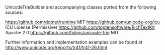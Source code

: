 UnicodeTrieBuilder and accompanying classes ported from the following sources:

https://github.com/dotnet/runtime MIT
https://github.com/unicode-org/icu ICU License (Permissive)
https://github.com/toptensoftware/RichTextKit Apache 2.0
https://github.com/foliojs/unicode-trie MIT

Further information and implementation examples can be found at 
http://www.unicode.org/reports/tr41/tr41-26.html
